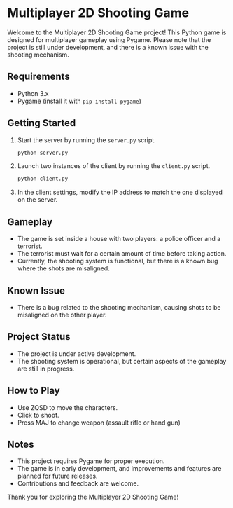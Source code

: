# Multiplayer 2D Shooting Game

Welcome to the Multiplayer 2D Shooting Game project! This Python game is designed for multiplayer gameplay using Pygame. Please note that the project is still under development, and there is a known issue with the shooting mechanism.

## Requirements

- Python 3.x
- Pygame (install it with `pip install pygame`)

## Getting Started

1. Start the server by running the `server.py` script.
    ```bash
    python server.py
    ```

2. Launch two instances of the client by running the `client.py` script.
    ```bash
    python client.py
    ```

3. In the client settings, modify the IP address to match the one displayed on the server.

## Gameplay

- The game is set inside a house with two players: a police officer and a terrorist.
- The terrorist must wait for a certain amount of time before taking action.
- Currently, the shooting system is functional, but there is a known bug where the shots are misaligned.

## Known Issue

- There is a bug related to the shooting mechanism, causing shots to be misaligned on the other player.

## Project Status

- The project is under active development.
- The shooting system is operational, but certain aspects of the gameplay are still in progress.

## How to Play

- Use ZQSD to move the characters.
- Click to shoot.
- Press MAJ to change weapon (assault rifle or hand gun)

## Notes

- This project requires Pygame for proper execution.
- The game is in early development, and improvements and features are planned for future releases.
- Contributions and feedback are welcome.

Thank you for exploring the Multiplayer 2D Shooting Game!
